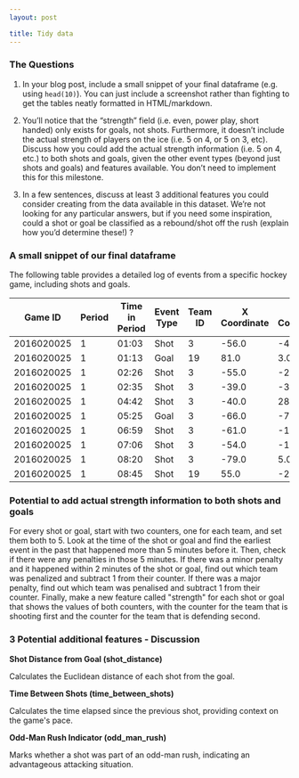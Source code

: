 ```yaml
---
layout: post

title: Tidy data
---
```


### The Questions
1. In your blog post, include a small snippet of your final dataframe (e.g. using `head(10)`). You can just include a screenshot rather than fighting to get the tables neatly formatted in HTML/markdown.

2. You’ll notice that the “strength” field (i.e. even, power play, short handed) only exists for goals, not shots. Furthermore, it doesn’t include the actual strength of players on the ice (i.e. 5 on 4, or 5 on 3, etc). Discuss how you could add the actual strength information (i.e. 5 on 4, etc.) to both shots and goals, given the other event types (beyond just shots and goals) and features available. You don’t need to implement this for this milestone. 

3. In a few sentences, discuss at least 3 additional features you could consider creating from the data available in this dataset. We’re not looking for any particular answers, but if you need some inspiration, could a shot or goal be classified as a rebound/shot off the rush (explain how you’d determine these!) ?

### A small snippet of our final dataframe

The following table provides a detailed log of events from a specific hockey game, including shots and goals.

| Game ID     | Period | Time in Period | Event Type | Team ID | X Coordinate | Y Coordinate | Shot Type | Shooter ID | Goalie ID | Empty Net | Strength |
|-------------|--------|----------------|------------|---------|--------------|--------------|-----------|------------|-----------|-----------|----------|
| 2016020025  | 1      | 01:03          | Shot       | 3       | -56.0        | -40.0        | Wrist     | 8474151    | 8475622.0 | False     | None     |
| 2016020025  | 1      | 01:13          | Goal       | 19      | 81.0         | 3.0          | Wrist     | 8475765    | 8468685.0 | False     | Even     |
| 2016020025  | 1      | 02:26          | Shot       | 3       | -55.0        | -27.0        | Wrist     | 8471686    | 8475622.0 | False     | None     |
| 2016020025  | 1      | 02:35          | Shot       | 3       | -39.0        | -33.0        | Wrist     | 8475692    | 8475622.0 | False     | None     |
| 2016020025  | 1      | 04:42          | Shot       | 3       | -40.0        | 28.0         | Snap      | 8476431    | 8475622.0 | False     | None     |
| 2016020025  | 1      | 05:25          | Goal       | 3       | -66.0        | -7.0         | Wrist     | 8475184    | 8475622.0 | False     | Even     |
| 2016020025  | 1      | 06:59          | Shot       | 3       | -61.0        | -17.0        | Wrist     | 8475692    | 8475622.0 | False     | None     |
| 2016020025  | 1      | 07:06          | Shot       | 3       | -54.0        | -12.0        | Wrist     | 8471686    | 8475622.0 | False     | None     |
| 2016020025  | 1      | 08:20          | Shot       | 3       | -79.0        | 5.0          | Wrist     | 8473546    | 8475622.0 | False     | None     |
| 2016020025  | 1      | 08:45          | Shot       | 19      | 55.0         | -27.0        | Slap      | 8474102    | 8468685.0 | False     | None     |

### Potential to add actual strength information to both shots and goals
For every shot or goal, start with two counters, one for each team, and set them both to 5. Look at the time of the shot or goal and find the earliest event in the past that happened more than 5 minutes before it. Then, check if there were any penalties in those 5 minutes. If there was a minor penalty and it happened within 2 minutes of the shot or goal, find out which team was penalized and subtract 1 from their counter. If there was a major penalty, find out which team was penalised and subtract 1 from their counter. Finally, make a new feature called "strength" for each shot or goal that shows the values of both counters, with the counter for the team that is shooting first and the counter for the team that is defending second.

### 3 Potential additional features - Discussion

**Shot Distance from Goal (shot_distance)**

Calculates the Euclidean distance of each shot from the goal.

**Time Between Shots (time_between_shots)**

Calculates the time elapsed since the previous shot, providing context on the game's pace.

**Odd-Man Rush Indicator (odd_man_rush)**

Marks whether a shot was part of an odd-man rush, indicating an advantageous attacking situation.


